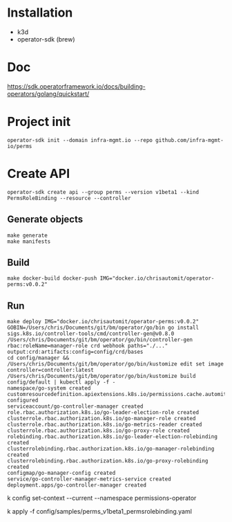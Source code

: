 # Installation
- k3d
- operator-sdk (brew)

# Doc
https://sdk.operatorframework.io/docs/building-operators/golang/quickstart/

# Project init
````
operator-sdk init --domain infra-mgmt.io --repo github.com/infra-mgmt-io/perms
````

# Create API
````
operator-sdk create api --group perms --version v1beta1 --kind PermsRoleBinding --resource --controller
````

## Generate objects
````
make generate
make manifests
````

## Build
````
make docker-build docker-push IMG="docker.io/chrisautomit/operator-perms:v0.0.2"
````

## Run
````
make deploy IMG="docker.io/chrisautomit/operator-perms:v0.0.2"
GOBIN=/Users/chris/Documents/git/bm/operator/go/bin go install sigs.k8s.io/controller-tools/cmd/controller-gen@v0.8.0
/Users/chris/Documents/git/bm/operator/go/bin/controller-gen rbac:roleName=manager-role crd webhook paths="./..." output:crd:artifacts:config=config/crd/bases
cd config/manager && /Users/chris/Documents/git/bm/operator/go/bin/kustomize edit set image controller=controller:latest
/Users/chris/Documents/git/bm/operator/go/bin/kustomize build config/default | kubectl apply -f -
namespace/go-system created
customresourcedefinition.apiextensions.k8s.io/permissions.cache.automit.de configured
serviceaccount/go-controller-manager created
role.rbac.authorization.k8s.io/go-leader-election-role created
clusterrole.rbac.authorization.k8s.io/go-manager-role created
clusterrole.rbac.authorization.k8s.io/go-metrics-reader created
clusterrole.rbac.authorization.k8s.io/go-proxy-role created
rolebinding.rbac.authorization.k8s.io/go-leader-election-rolebinding created
clusterrolebinding.rbac.authorization.k8s.io/go-manager-rolebinding created
clusterrolebinding.rbac.authorization.k8s.io/go-proxy-rolebinding created
configmap/go-manager-config created
service/go-controller-manager-metrics-service created
deployment.apps/go-controller-manager created
````

k config set-context --current --namespace permissions-operator

k apply -f config/samples/perms_v1beta1_permsrolebinding.yaml 

